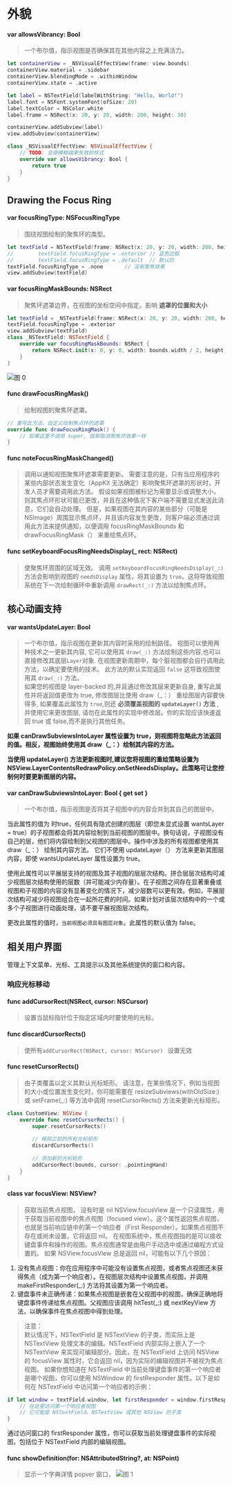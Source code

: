 









# 外貌

#### var allowsVibrancy: Bool 
> 一个布尔值，指示视图是否确保其在其他内容之上充满活力。 
```swift
let containerView = _NSVisualEffectView(frame: view.bounds)
containerView.material = .sidebar
containerView.blendingMode = .withinWindow
containerView.state = .active

let label = NSTextField(labelWithString: "Hello, World!")
label.font = NSFont.systemFont(ofSize: 20)
label.textColor = NSColor.white
label.frame = NSRect(x: 20, y: 20, width: 200, height: 30)

containerView.addSubview(label)
view.addSubview(containerView)

class _NSVisualEffectView: NSVisualEffectView {
    // TODO: 会使模糊效果失效的样式
    override var allowsVibrancy: Bool {
        return true
    }
}

```

## Drawing the Focus Ring 
#### var focusRingType: NSFocusRingType
> 围绕视图绘制的聚焦环的类型。 

```swift 
let textField = NSTextField(frame: NSRect(x: 20, y: 20, width: 200, height: 30))
//        textField.focusRingType = .exterior // 蓝色边框
//        textField.focusRingType = .default  // 默认的
textField.focusRingType = .none       // 没有聚焦效果
view.addSubview(textField)

```

#### var focusRingMaskBounds: NSRect 
> 聚焦环遮罩边界，在视图的坐标空间中指定。影响 __遮罩的位置和大小__
```swift 
let textField = _NSTextField(frame: NSRect(x: 20, y: 20, width: 200, height: 30))
textField.focusRingType = .exterior
view.addSubview(textField)
class _NSTextField: NSTextField {
    override var focusRingMaskBounds: NSRect {
        return NSRect.init(x: 0, y: 0, width: bounds.width / 2, height: bounds.height / 2)
    }
}
```
![图 0](image/1694932748053-f437e221d0add25f2c015bdc7e180422302531cc3045c9eeeaaec065b5d80adf.png)  


#### func drawFocusRingMask() 
> 绘制视图的聚焦环遮罩。

```swift 
// 重写此方法，自定义绘制焦点环的遮罩
override func drawFocusRingMask() {
    // 如果这里不调用 super, 就和取消聚焦环效果一样
}


```


#### func noteFocusRingMaskChanged() 
> 调用以通知视图聚焦环遮罩需要更新。
需要注意的是，只有当应用程序的某些内部状态发生变化（AppKit 无法确定）影响聚焦环遮罩的形状时，开发人员才需要调用此方法。
假设如果视图被标记为需要显示或调整大小，则其焦点环形状可能已更改，并且在这种情况下客户端不需要显式发送此消息，它们会自动处理。
但是，如果视图在其内容的某些部分（可能是NSImage）周围显示焦点环，并且该内容发生更改，则客户端必须通过调用此方法来提供通知，以便调用 focusRingMaskBounds 和 drawFocusRingMask（） 来重绘焦点环。 

#### func setKeyboardFocusRingNeedsDisplay(_ rect: NSRect) 
> 使聚焦环周围的区域无效。
调用 `setKeyboardFocusRingNeedsDisplay(_:) ` 方法会影响到视图的 `needsDisplay` 属性，将其设置为 `true`。这将导致视图系统在下一次绘制循环中重新调用 `drawRect(_:)` 方法以绘制焦点环。



## 核心动画支持  

#### var wantsUpdateLayer: Bool 
> 一个布尔值，指示视图在更新其内容时采用的绘制路径。
> 视图可以使用两种技术之一更新其内容, 它可以使用其 `draw(_:)` 方法绘制这些内容,也可以直接修改其底层`Layer`对象. 在视图更新周期中，每个脏视图都会自行调用此方法，以确定要使用的技术。 此方法的默认实现返回 `false` 这导致视图使用其 `draw(_:)` 方法。   
如果您的视图是 layer-backed 的,并且通过修改其层来更新自身, 重写此属性并将返回值更改为 true, 修改图层比使用 draw（_：） 重绘图层内容要快得多, 
如果覆盖此属性为 `true`,则还 __必须覆盖视图的 `updateLayer()` 方法__ ,并使用它来更改图层, 请勿在此属性的实现中修改层。你的实现应该快速返回 true 或 false,而不是执行其他任务。  

__如果 canDrawSubviewsIntoLayer 属性设置为 true，则视图将忽略此方法返回的值。相反，视图始终使用其 draw（_：）绘制其内容的方法。__  

__当使用 updateLayer() 方法更新视图时,建议您将视图的重绘策略设置为 NSView.LayerContentsRedrawPolicy.onSetNeedsDisplay。此策略可让您控制何时要更新图层的内容。__  



#### var canDrawSubviewsIntoLayer: Bool { get set } 
> 一个布尔值，指示视图是否将其子视图中的内容合并到其自己的图层中。  

当此属性的值为 时true，任何具有隐式创建的图层（即您未显式设置 wantsLayer = true）的子视图都会将其内容绘制到当前视图的图层中。换句话说，子视图没有自己的层，他们将内容绘制到父视图的图层中。操作中涉及的所有视图都使用其 draw（_：） 绘制其内容方法。  它们不使用 updateLayer（） 方法来更新其图层内容，即使 wantsUpdateLayer 属性设置为 true。

使用此属性可以平展层支持的视图及其子视图的层层次结构。拼合层层次结构可减少视图层次结构使用的层数（并可能减少内存量）。在子视图之间存在显著重叠或视图和子视图的内容没有显著变化的情况下，减少层数可以更有效。例如，平展层次结构可减少将视图组合在一起所花费的时间。如果计划对该层次结构中的一个或多个子视图进行动画处理，请不要平展视图层次结构。


更改此属性的值时，`当前视图必须具有图层对象`。此属性的默认值为 false。









## 相关用户界面 
管理上下文菜单、光标、工具提示以及其他系统提供的窗口和内容。  

### 响应光标移动
#### func addCursorRect(NSRect, cursor: NSCursor) 
> 设置当鼠标指针位于指定区域内时要使用的光标。




#### func discardCursorRects() 
> 使所有`addCursorRect(NSRect, cursor: NSCursor) ` 设置无效  


#### func resetCursorRects() 
> 由子类覆盖以定义其默认光标矩形。
请注意，在某些情况下，例如当视图的大小或位置发生变化时，你可能需要在 resizeSubviews(withOldSize:) 或 setFrame(_:) 等方法中调用 resetCursorRects() 方法来更新光标矩形。

```swift 
class CustomView: NSView {
    override func resetCursorRects() {
        super.resetCursorRects()
        
        // 移除之前的所有光标矩形
        discardCursorRects()
        
        // 添加新的光标矩形
        addCursorRect(bounds, cursor: .pointingHand)
    }
}

```


#### class var focusView: NSView? 
>  获取当前焦点视图， 没有时是 nil 
NSView.focusView 是一个只读属性，用于获取当前视图中的焦点视图（focused view）。这个属性返回焦点视图，也就是当前响应链中的第一个响应者（First Responder）。如果焦点视图不存在或尚未设置，它将返回 nil。
在视图系统中，焦点视图指的是可以接收键盘事件和操作的视图。焦点视图通常是由用户手动选中或通过编程方式设置的。 
如果 NSView.focusView 总是返回 nil，可能有以下几个原因：
1. 没有焦点视图：你在应用程序中可能没有设置焦点视图，或者焦点视图还未获得焦点（成为第一个响应者）。在视图层次结构中设置焦点视图，并调用 makeFirstResponder(_:) 方法将其设置为第一个响应者。
2. 键盘事件未正确传递：如果焦点视图是嵌套在父视图中的视图，确保正确地将键盘事件传递给焦点视图。父视图应该调用 hitTest(_:) 或 nextKeyView 方法，以确保事件在焦点视图中得到处理。


> 注意：  
默认情况下，NSTextField 是 NSTextView 的子类，而实际上是 NSTextView 处理文本的编辑。NSTextField 内部实际上嵌入了一个 NSTextView 来实现可编辑部分。因此，在 NSTextField 上访问 NSView 的 focusView 属性时，它会返回 nil，因为实际的编辑视图并不被视为焦点视图。
如果你想知道在 NSTextField 中当前处理键盘事件的第一个响应者是哪个视图，你可以使用 NSWindow 的 firstResponder 属性。以下是如何在 NSTextField 中访问第一个响应者的示例： 
```swift 
if let window = textField.window, let firstResponder = window.firstResponder as? NSView {
    // 在这里访问第一个响应者视图
    // 它可能是 NSTextField、NSTextView 或其他 NSView 的子类
}
```
通过访问窗口的 firstResponder 属性，你可以获取当前处理键盘事件的实际视图，包括位于 NSTextField 内部的编辑视图。

#### func showDefinition(for: NSAttributedString?, at: NSPoint)
> 显示一个字典详情 popver 窗口，
![图 1](image/1694934709604-3fc83b5a3b0978370146cbe4657c481329f4c7c1cffcfd204902bc774fed4fc4.png)  
